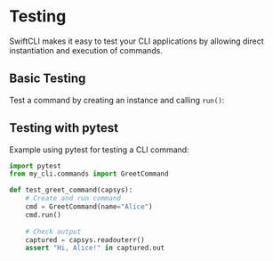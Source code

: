 # Testing

SwiftCLI makes it easy to test your CLI applications by allowing direct instantiation and execution of commands.

## Basic Testing

Test a command by creating an instance and calling `run()`:

## Testing with pytest

Example using pytest for testing a CLI command:

```python
import pytest
from my_cli.commands import GreetCommand

def test_greet_command(capsys):
    # Create and run command
    cmd = GreetCommand(name="Alice")
    cmd.run()
    
    # Check output
    captured = capsys.readouterr()
    assert "Hi, Alice!" in captured.out
```
